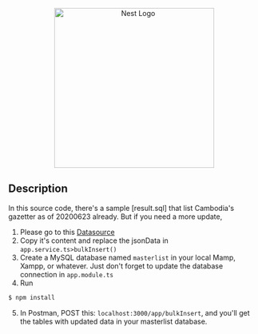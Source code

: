 <p align="center">
  <a href="http://db.ncdd.gov.kh/gazetteer/view/index.castle" target="blank"><img src="http://db.ncdd.gov.kh/gazetteer/static/images/national.jpg" width="320" alt="Nest Logo" /></a>
</p>

  
## Description
In this source code, there's a sample [result.sql] that list Cambodia's gazetter as of 20200623 already.
But if you need a more update, 
1. Please go to this 
  [Datasource](https://raw.githubusercontent.com/RathanakSreang/cambodia-gazetteer/master/cambodia_gazetteer.json)
2. Copy it's content and replace the jsonData in ```app.service.ts>bulkInsert()```
3. Create a MySQL database named ```masterlist``` in your local Mamp, Xampp, or whatever. Just don't forget to update the database connection in ```app.module.ts```
4. Run 
```bash
$ npm install
```
5. In Postman, POST this: ```localhost:3000/app/bulkInsert```, and you'll get the tables with updated data in your masterlist database. 